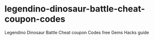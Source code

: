 # legendino-dinosaur-battle-cheat-coupon-codes
Legendino Dinosaur Battle Cheat coupon Codes free Gems Hacks guide
